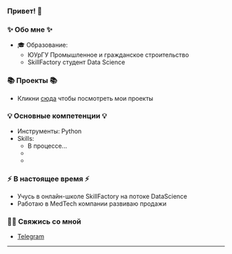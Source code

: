 ### Привет! 👋

### ✨ Обо мне ✨ 
* 🎓 Образование:
  - ЮУрГУ Промышленное и гражданское строительство
  - SkillFactory студент Data Science

### 📚 Проекты 📚

* Кликни [сюда](https://github.com/nnbaranov?tab=repositories) чтобы посмотреть мои проекты

### 💡 Основные компетенции 💡
- Инструменты: Python
- Skills: 
    * В процессе...
    * 
    * 

### ⚡️ В настоящее время ⚡️
- Учусь в онлайн-школе SkillFactory на потоке DataScience
- Работаю в MedTech компании развиваю продажи 

### 🙌🏻 Свяжись со мной
- [Telegram](@n_n_baranov)

---
